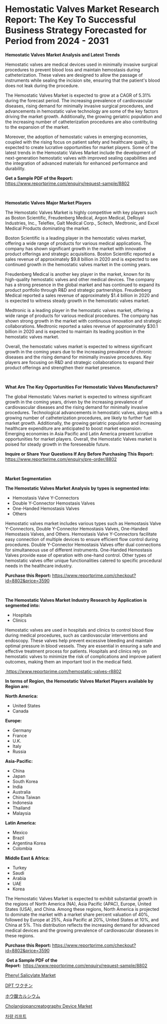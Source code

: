 <p><h1>Hemostatic Valves Market Research Report: The Key To Successful Business Strategy Forecasted for Period from 2024 - 2031</h1></p><p><strong>Hemostatic Valves Market Analysis and Latest Trends</strong></p>
<p><p>Hemostatic valves are medical devices used in minimally invasive surgical procedures to prevent blood loss and maintain hemostasis during catheterization. These valves are designed to allow the passage of instruments while sealing the incision site, ensuring that the patient's blood does not leak during the procedure.</p><p>The Hemostatic Valves Market is expected to grow at a CAGR of 5.31% during the forecast period. The increasing prevalence of cardiovascular diseases, rising demand for minimally invasive surgical procedures, and advancements in hemostatic valve technology are some of the key factors driving the market growth. Additionally, the growing geriatric population and the increasing number of catheterization procedures are also contributing to the expansion of the market.</p><p>Moreover, the adoption of hemostatic valves in emerging economies, coupled with the rising focus on patient safety and healthcare quality, is expected to create lucrative opportunities for market players. Some of the latest trends in the Hemostatic Valves Market include the development of next-generation hemostatic valves with improved sealing capabilities and the integration of advanced materials for enhanced performance and durability.</p></p>
<p><strong>Get a Sample PDF of the Report:&nbsp;</strong> <a href="https://www.reportprime.com/enquiry/request-sample/8802">https://www.reportprime.com/enquiry/request-sample/8802</a></p>
<p>&nbsp;</p>
<p><strong>Hemostatic Valves Major Market Players</strong></p>
<p><p>The Hemostatic Valves Market is highly competitive with key players such as Boston Scientific, Freudenberg Medical, Argon Medical, DeRoyal Industries, Inc., Teleflex, Galt Medical Corp., Scitech, Medtronic, and Excel Medical Products dominating the market.</p><p>Boston Scientific is a leading player in the hemostatic valves market, offering a wide range of products for various medical applications. The company has shown significant growth in the market with innovative product offerings and strategic acquisitions. Boston Scientific reported a sales revenue of approximately $9.8 billion in 2020 and is expected to see continued growth in the hemostatic valves market in the coming years.</p><p>Freudenberg Medical is another key player in the market, known for its high-quality hemostatic valves and other medical devices. The company has a strong presence in the global market and has continued to expand its product portfolio through R&D and strategic partnerships. Freudenberg Medical reported a sales revenue of approximately $1.4 billion in 2020 and is expected to witness steady growth in the hemostatic valves market.</p><p>Medtronic is a leading player in the hemostatic valves market, offering a wide range of products for various medical procedures. The company has shown strong growth in the market with continuous innovation and strategic collaborations. Medtronic reported a sales revenue of approximately $30.1 billion in 2020 and is expected to maintain its leading position in the hemostatic valves market.</p><p>Overall, the hemostatic valves market is expected to witness significant growth in the coming years due to the increasing prevalence of chronic diseases and the rising demand for minimally invasive procedures. Key players are focusing on R&D and strategic collaborations to expand their product offerings and strengthen their market presence.</p></p>
<p>&nbsp;</p>
<p><strong>What Are The Key Opportunities For Hemostatic Valves Manufacturers?</strong></p>
<p><p>The global Hemostatic Valves market is expected to witness significant growth in the coming years, driven by the increasing prevalence of cardiovascular diseases and the rising demand for minimally invasive procedures. Technological advancements in hemostatic valves, along with a growing number of catheterization procedures, are likely to further fuel market growth. Additionally, the growing geriatric population and increasing healthcare expenditure are anticipated to boost market expansion. Emerging economies in Asia Pacific and Latin America present lucrative opportunities for market players. Overall, the Hemostatic Valves market is poised for steady growth in the foreseeable future.</p></p>
<p><strong>Inquire or Share Your Questions If Any Before Purchasing This Report:</strong> <a href="https://www.reportprime.com/enquiry/pre-order/8802">https://www.reportprime.com/enquiry/pre-order/8802</a></p>
<p>&nbsp;</p>
<p><strong>Market Segmentation</strong></p>
<p><strong>The Hemostatic Valves Market Analysis by types is segmented into:</strong></p>
<p><ul><li>Hemostasis Valve Y-Connectors</li><li>Double Y-Connector Hemostasis Valves</li><li>One-Handed Hemostasis Valves</li><li>Others</li></ul></p>
<p><p>Hemostatic valves market includes various types such as Hemostasis Valve Y-Connectors, Double Y-Connector Hemostasis Valves, One-Handed Hemostasis Valves, and Others. Hemostasis Valve Y-Connectors facilitate easy connection of multiple devices to ensure efficient flow control during procedures. Double Y-Connector Hemostasis Valves offer dual connections for simultaneous use of different instruments. One-Handed Hemostasis Valves provide ease of operation with one-hand control. Other types of hemostatic valves offer unique functionalities catered to specific procedural needs in the healthcare industry.</p></p>
<p><strong>Purchase this Report:&nbsp;</strong><a href="https://www.reportprime.com/checkout?id=8802&price=3590">https://www.reportprime.com/checkout?id=8802&price=3590</a></p>
<p>&nbsp;</p>
<p><strong>The Hemostatic Valves Market Industry Research by Application is segmented into:</strong></p>
<p><ul><li>Hospitals</li><li>Clinics</li></ul></p>
<p><p>Hemostatic valves are used in hospitals and clinics to control blood flow during medical procedures, such as cardiovascular interventions and endoscopy. These valves help prevent excessive bleeding and maintain optimal pressure in blood vessels. They are essential in ensuring a safe and effective treatment process for patients. Hospitals and clinics rely on hemostatic valves to minimize the risk of complications and improve patient outcomes, making them an important tool in the medical field.</p></p>
<p><a href="https://www.reportprime.com/hemostatic-valves-r8802">&nbsp;https://www.reportprime.com/hemostatic-valves-r8802</a></p>
<p><strong>In terms of Region, the Hemostatic Valves Market Players available by Region are:</strong></p>
<p>
    <p> <strong> North America: </strong>
        <ul>
            <li>United States</li>
            <li>Canada</li>
        </ul>
        </p> 
    <p> <strong> Europe: </strong>
        <ul>
            <li>Germany</li>
            <li>France</li>
            <li>U.K.</li>
            <li>Italy</li>
            <li>Russia</li>
        </ul>
        </p> 
    <p> <strong> Asia-Pacific: </strong>
        <ul>
            <li>China</li>
            <li>Japan</li>
            <li>South Korea</li>
            <li>India</li>
            <li>Australia</li>
            <li>China Taiwan</li>
            <li>Indonesia</li>
            <li>Thailand</li>
            <li>Malaysia</li>
        </ul>
        </p> 
    <p> <strong> Latin America: </strong>
        <ul>
            <li>Mexico</li>
            <li>Brazil</li>
            <li>Argentina Korea</li>
            <li>Colombia</li>
        </ul>
        </p> 
    <p> <strong> Middle East & Africa: </strong>
        <ul>
            <li>Turkey</li>
            <li>Saudi</li>
            <li>Arabia</li>
            <li>UAE</li>
            <li>Korea</li>
        </ul>
    </p>
    </p>
<p><p>The Hemostatic Valves Market is expected to exhibit substantial growth in the regions of North America (NA), Asia Pacific (APAC), Europe, United States (USA), and China. Among these regions, North America is projected to dominate the market with a market share percent valuation of 40%, followed by Europe at 25%, Asia Pacific at 20%, United States at 10%, and China at 5%. This distribution reflects the increasing demand for advanced medical devices and the growing prevalence of cardiovascular diseases in these regions.</p></p>
<p><strong>Purchase this Report: </strong><a href="https://www.reportprime.com/checkout?id=8802&price=3590">https://www.reportprime.com/checkout?id=8802&price=3590</a></p>
<p>&nbsp;<strong>Get a Sample PDF of the Report:&nbsp;&nbsp;</strong><a href="https://www.reportprime.com/enquiry/request-sample/8802">https://www.reportprime.com/enquiry/request-sample/8802</a></p>
<p><strong></strong></p>
<p><p><a href="https://issuu.com/reportprime-2/docs/phenyl-salicylate-market-size-2030.pptx">Phenyl Salicylate Market</a></p><p><a href="https://medium.com/@dylanwright66/dpt%E3%83%AF%E3%82%AF%E3%83%81%E3%83%B3%E5%B8%82%E5%A0%B4-%E5%B8%82%E5%A0%B4cagr-%E5%B8%82%E5%A0%B4%E5%8B%95%E5%90%91-%E3%81%8A%E3%82%88%E3%81%B3%E6%88%90%E9%95%B7%E6%88%A6%E7%95%A5%E3%81%AB%E9%96%A2%E3%81%99%E3%82%8B%E6%B4%9E%E5%AF%9F-b602ca11d90a">DPT ワクチン</a></p><p><a href="https://github.com/mathieurico66/Market-Research-Report-List-1/blob/main/917524523156.md">ホウ酸カルシウム</a></p><p><a href="https://github.com/irfadac/Market-Research-Report-List-2/blob/main/cholangiopancreatography-device-market.md">Cholangiopancreatography Device Market</a></p><p><a href="https://medium.com/@dunce678678/%EC%B0%A8%EB%9F%89-%EB%A6%AC%ED%94%84%ED%8A%B8-%EC%8B%9C%EC%9E%A5-%EC%A0%84%EB%A7%9D-%EC%82%B0%EC%97%85-%EA%B0%9C%EC%9A%94-%EB%B0%8F-%EC%98%88%EC%B8%A1-2024%EB%85%84%EB%B6%80%ED%84%B0-2031%EB%85%84%EA%B9%8C%EC%A7%80-dc039d240a7a">차량 리프트</a></p></p>